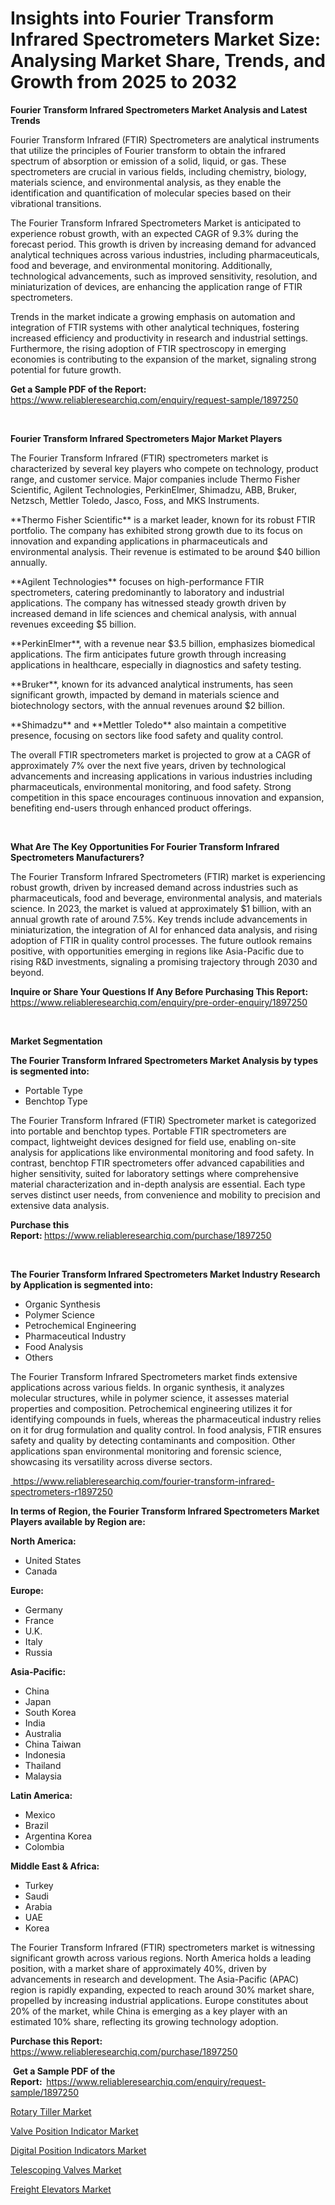 <p><h1>Insights into Fourier Transform Infrared Spectrometers Market Size: Analysing Market Share, Trends, and Growth from 2025 to 2032</h1></p><p><strong>Fourier Transform Infrared Spectrometers Market Analysis and Latest Trends</strong></p>
<p><p>Fourier Transform Infrared (FTIR) Spectrometers are analytical instruments that utilize the principles of Fourier transform to obtain the infrared spectrum of absorption or emission of a solid, liquid, or gas. These spectrometers are crucial in various fields, including chemistry, biology, materials science, and environmental analysis, as they enable the identification and quantification of molecular species based on their vibrational transitions.</p><p>The Fourier Transform Infrared Spectrometers Market is anticipated to experience robust growth, with an expected CAGR of 9.3% during the forecast period. This growth is driven by increasing demand for advanced analytical techniques across various industries, including pharmaceuticals, food and beverage, and environmental monitoring. Additionally, technological advancements, such as improved sensitivity, resolution, and miniaturization of devices, are enhancing the application range of FTIR spectrometers. </p><p>Trends in the market indicate a growing emphasis on automation and integration of FTIR systems with other analytical techniques, fostering increased efficiency and productivity in research and industrial settings. Furthermore, the rising adoption of FTIR spectroscopy in emerging economies is contributing to the expansion of the market, signaling strong potential for future growth.</p></p>
<p><strong>Get a Sample PDF of the Report:&nbsp;</strong> <a href="https://www.reliableresearchiq.com/enquiry/request-sample/1897250?utm_campaign=1834&utm_medium=2&utm_source=Github&utm_content=ia&utm_term=11042025&utm_id=fourier-transform-infrared-spectrometers">https://www.reliableresearchiq.com/enquiry/request-sample/1897250</a></p>
<p>&nbsp;</p>
<p><strong>Fourier Transform Infrared Spectrometers Major Market Players</strong></p>
<p><p>The Fourier Transform Infrared (FTIR) spectrometers market is characterized by several key players who compete on technology, product range, and customer service. Major companies include Thermo Fisher Scientific, Agilent Technologies, PerkinElmer, Shimadzu, ABB, Bruker, Netzsch, Mettler Toledo, Jasco, Foss, and MKS Instruments.</p><p>**Thermo Fisher Scientific** is a market leader, known for its robust FTIR portfolio. The company has exhibited strong growth due to its focus on innovation and expanding applications in pharmaceuticals and environmental analysis. Their revenue is estimated to be around $40 billion annually.</p><p>**Agilent Technologies** focuses on high-performance FTIR spectrometers, catering predominantly to laboratory and industrial applications. The company has witnessed steady growth driven by increased demand in life sciences and chemical analysis, with annual revenues exceeding $5 billion.</p><p>**PerkinElmer**, with a revenue near $3.5 billion, emphasizes biomedical applications. The firm anticipates future growth through increasing applications in healthcare, especially in diagnostics and safety testing.</p><p>**Bruker**, known for its advanced analytical instruments, has seen significant growth, impacted by demand in materials science and biotechnology sectors, with the annual revenues around $2 billion.</p><p>**Shimadzu** and **Mettler Toledo** also maintain a competitive presence, focusing on sectors like food safety and quality control.</p><p>The overall FTIR spectrometers market is projected to grow at a CAGR of approximately 7% over the next five years, driven by technological advancements and increasing applications in various industries including pharmaceuticals, environmental monitoring, and food safety. Strong competition in this space encourages continuous innovation and expansion, benefiting end-users through enhanced product offerings.</p></p>
<p>&nbsp;</p>
<p><strong>What Are The Key Opportunities For Fourier Transform Infrared Spectrometers Manufacturers?</strong></p>
<p><p>The Fourier Transform Infrared Spectrometers (FTIR) market is experiencing robust growth, driven by increased demand across industries such as pharmaceuticals, food and beverage, environmental analysis, and materials science. In 2023, the market is valued at approximately $1 billion, with an annual growth rate of around 7.5%. Key trends include advancements in miniaturization, the integration of AI for enhanced data analysis, and rising adoption of FTIR in quality control processes. The future outlook remains positive, with opportunities emerging in regions like Asia-Pacific due to rising R&D investments, signaling a promising trajectory through 2030 and beyond.</p></p>
<p><strong>Inquire or Share Your Questions If Any Before Purchasing This Report:</strong> <a href="https://www.reliableresearchiq.com/enquiry/pre-order-enquiry/1897250?utm_campaign=1834&utm_medium=2&utm_source=Github&utm_content=ia&utm_term=11042025&utm_id=fourier-transform-infrared-spectrometers">https://www.reliableresearchiq.com/enquiry/pre-order-enquiry/1897250</a></p>
<p>&nbsp;</p>
<p><strong>Market Segmentation</strong></p>
<p><strong>The Fourier Transform Infrared Spectrometers Market Analysis by types is segmented into:</strong></p>
<p><ul><li>Portable Type</li><li>Benchtop Type</li></ul></p>
<p><p>The Fourier Transform Infrared (FTIR) Spectrometer market is categorized into portable and benchtop types. Portable FTIR spectrometers are compact, lightweight devices designed for field use, enabling on-site analysis for applications like environmental monitoring and food safety. In contrast, benchtop FTIR spectrometers offer advanced capabilities and higher sensitivity, suited for laboratory settings where comprehensive material characterization and in-depth analysis are essential. Each type serves distinct user needs, from convenience and mobility to precision and extensive data analysis.</p></p>
<p><strong>Purchase this Report:&nbsp;</strong><a href="https://www.reliableresearchiq.com/purchase/1897250?utm_campaign=1834&utm_medium=2&utm_source=Github&utm_content=ia&utm_term=11042025&utm_id=fourier-transform-infrared-spectrometers">https://www.reliableresearchiq.com/purchase/1897250</a></p>
<p>&nbsp;</p>
<p><strong>The Fourier Transform Infrared Spectrometers Market Industry Research by Application is segmented into:</strong></p>
<p><ul><li>Organic Synthesis</li><li>Polymer Science</li><li>Petrochemical Engineering</li><li>Pharmaceutical Industry</li><li>Food Analysis</li><li>Others</li></ul></p>
<p><p>The Fourier Transform Infrared Spectrometers market finds extensive applications across various fields. In organic synthesis, it analyzes molecular structures, while in polymer science, it assesses material properties and composition. Petrochemical engineering utilizes it for identifying compounds in fuels, whereas the pharmaceutical industry relies on it for drug formulation and quality control. In food analysis, FTIR ensures safety and quality by detecting contaminants and composition. Other applications span environmental monitoring and forensic science, showcasing its versatility across diverse sectors.</p></p>
<p><a href="https://www.reliableresearchiq.com/fourier-transform-infrared-spectrometers-r1897250?utm_campaign=1834&utm_medium=2&utm_source=Github&utm_content=ia&utm_term=11042025&utm_id=fourier-transform-infrared-spectrometers">&nbsp;https://www.reliableresearchiq.com/fourier-transform-infrared-spectrometers-r1897250</a></p>
<p><strong>In terms of Region, the Fourier Transform Infrared Spectrometers Market Players available by Region are:</strong></p>
<p>
    <p> <strong> North America: </strong>
        <ul>
            <li>United States</li>
            <li>Canada</li>
        </ul>
        </p> 
    <p> <strong> Europe: </strong>
        <ul>
            <li>Germany</li>
            <li>France</li>
            <li>U.K.</li>
            <li>Italy</li>
            <li>Russia</li>
        </ul>
        </p> 
    <p> <strong> Asia-Pacific: </strong>
        <ul>
            <li>China</li>
            <li>Japan</li>
            <li>South Korea</li>
            <li>India</li>
            <li>Australia</li>
            <li>China Taiwan</li>
            <li>Indonesia</li>
            <li>Thailand</li>
            <li>Malaysia</li>
        </ul>
        </p> 
    <p> <strong> Latin America: </strong>
        <ul>
            <li>Mexico</li>
            <li>Brazil</li>
            <li>Argentina Korea</li>
            <li>Colombia</li>
        </ul>
        </p> 
    <p> <strong> Middle East & Africa: </strong>
        <ul>
            <li>Turkey</li>
            <li>Saudi</li>
            <li>Arabia</li>
            <li>UAE</li>
            <li>Korea</li>
        </ul>
    </p>
    </p>
<p><p>The Fourier Transform Infrared (FTIR) spectrometers market is witnessing significant growth across various regions. North America holds a leading position, with a market share of approximately 40%, driven by advancements in research and development. The Asia-Pacific (APAC) region is rapidly expanding, expected to reach around 30% market share, propelled by increasing industrial applications. Europe constitutes about 20% of the market, while China is emerging as a key player with an estimated 10% share, reflecting its growing technology adoption.</p></p>
<p><strong>Purchase this Report: </strong><a href="https://www.reliableresearchiq.com/purchase/1897250?utm_campaign=1834&utm_medium=2&utm_source=Github&utm_content=ia&utm_term=11042025&utm_id=fourier-transform-infrared-spectrometers">https://www.reliableresearchiq.com/purchase/1897250</a></p>
<p>&nbsp;<strong>Get a Sample PDF of the Report:&nbsp;&nbsp;</strong><a href="https://www.reliableresearchiq.com/enquiry/request-sample/1897250?utm_campaign=1834&utm_medium=2&utm_source=Github&utm_content=ia&utm_term=11042025&utm_id=fourier-transform-infrared-spectrometers">https://www.reliableresearchiq.com/enquiry/request-sample/1897250</a></p>
<p><strong></strong></p>
<p><p><a href="https://github.com/JubayerMia832/Market-Research-Report-List-2/blob/main/rotary-tiller-market.md?utm_campaign=1834&utm_medium=2&utm_source=Github&utm_content=ia&utm_term=11042025&utm_id=fourier-transform-infrared-spectrometers">Rotary Tiller Market</a></p><p><a href="https://github.com/BryceTownsendr/Market-Research-Report-List-7/blob/main/valve-position-indicator-market.md?utm_campaign=1834&utm_medium=2&utm_source=Github&utm_content=ia&utm_term=11042025&utm_id=fourier-transform-infrared-spectrometers">Valve Position Indicator Market</a></p><p><a href="https://github.com/camacrokesw2/Market-Research-Report-List-1/blob/main/digital-position-indicators-market.md?utm_campaign=1834&utm_medium=2&utm_source=Github&utm_content=ia&utm_term=11042025&utm_id=fourier-transform-infrared-spectrometers">Digital Position Indicators Market</a></p><p><a href="https://github.com/mahnoor2003/Market-Research-Report-List-7/blob/main/telescoping-valves-market.md?utm_campaign=1834&utm_medium=2&utm_source=Github&utm_content=ia&utm_term=11042025&utm_id=fourier-transform-infrared-spectrometers">Telescoping Valves Market</a></p><p><a href="https://github.com/ygfu6u/Market-Research-Report-List-2/blob/main/freight-elevators-market.md?utm_campaign=1834&utm_medium=2&utm_source=Github&utm_content=ia&utm_term=11042025&utm_id=fourier-transform-infrared-spectrometers">Freight Elevators Market</a></p></p>